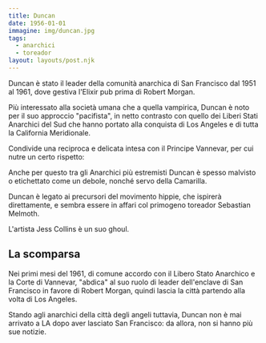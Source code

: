 ```yaml
---
title: Duncan
date: 1956-01-01
immagine: img/duncan.jpg
tags:
  - anarchici
  - toreador
layout: layouts/post.njk
---
```


Duncan è stato il leader della comunità anarchica di San Francisco dal 1951 al 1961, dove gestiva l'Elixir pub prima di Robert Morgan.

Più interessato alla società umana che a quella vampirica, Duncan è noto per il suo approccio "pacifista", in netto contrasto con quello dei Liberi Stati Anarchici del Sud che hanno portato alla conquista di Los Angeles e di tutta la California Meridionale.

Condivide una reciproca e delicata intesa con il Principe Vannevar, per cui nutre un certo rispetto: 

Anche per questo tra gli Anarchici più estremisti Duncan è spesso malvisto o etichettato come un debole, nonché servo della Camarilla.

Duncan è legato ai precursori del movimento hippie, che ispirerà direttamente, e sembra essere in affari col primogeno toreador Sebastian Melmoth.

L'artista Jess Collins è un suo ghoul.

## La scomparsa

Nei primi mesi del 1961, di comune accordo con il Libero Stato Anarchico e la Corte di Vannevar, "abdica" al suo ruolo di leader dell'enclave di San Francisco in favore di Robert Morgan, quindi lascia la città partendo alla volta di Los Angeles.

Stando agli anarchici della città degli angeli tuttavia, Duncan non è mai arrivato a LA dopo aver lasciato San Francisco: da allora, non si hanno più sue notizie.  